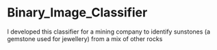 # Binary_Image_Classifier
I developed this classifier for a mining company to identify sunstones (a gemstone used for jewellery) from a mix of other rocks

